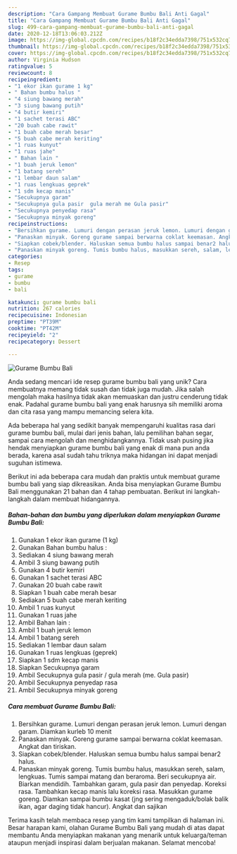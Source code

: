 ```yaml
---
description: "Cara Gampang Membuat Gurame Bumbu Bali Anti Gagal"
title: "Cara Gampang Membuat Gurame Bumbu Bali Anti Gagal"
slug: 499-cara-gampang-membuat-gurame-bumbu-bali-anti-gagal
date: 2020-12-18T13:06:03.212Z
image: https://img-global.cpcdn.com/recipes/b18f2c34edda7398/751x532cq70/gurame-bumbu-bali-foto-resep-utama.jpg
thumbnail: https://img-global.cpcdn.com/recipes/b18f2c34edda7398/751x532cq70/gurame-bumbu-bali-foto-resep-utama.jpg
cover: https://img-global.cpcdn.com/recipes/b18f2c34edda7398/751x532cq70/gurame-bumbu-bali-foto-resep-utama.jpg
author: Virginia Hudson
ratingvalue: 5
reviewcount: 8
recipeingredient:
- "1 ekor ikan gurame 1 kg"
- " Bahan bumbu halus "
- "4 siung bawang merah"
- "3 siung bawang putih"
- "4 butir kemiri"
- "1 sachet terasi ABC"
- "20 buah cabe rawit"
- "1 buah cabe merah besar"
- "5 buah cabe merah keriting"
- "1 ruas kunyut"
- "1 ruas jahe"
- " Bahan lain "
- "1 buah jeruk lemon"
- "1 batang sereh"
- "1 lembar daun salam"
- "1 ruas lengkuas geprek"
- "1 sdm kecap manis"
- "Secukupnya garam"
- "Secukupnya gula pasir  gula merah me Gula pasir"
- "Secukupnya penyedap rasa"
- "Secukupnya minyak goreng"
recipeinstructions:
- "Bersihkan gurame. Lumuri dengan perasan jeruk lemon. Lumuri dengan garam. Diamkan kurleb 10 menit"
- "Panaskan minyak. Goreng gurame sampai berwarna coklat keemasan. Angkat dan tiriskan."
- "Siapkan cobek/blender. Haluskan semua bumbu halus sampai benar2 halus."
- "Panaskan minyak goreng. Tumis bumbu halus, masukkan sereh, salam, lengkuas. Tumis sampai matang dan beraroma. Beri secukupnya air. Biarkan mendidih. Tambahkan garam, gula pasir dan penyedap. Koreksi rasa. Tambahkan kecap manis lalu koreksi rasa. Masukkan gurame goreng. Diamkan sampai bumbu kasat (jng sering mengaduk/bolak balik ikan, agar daging tidak hancur). Angkat dan sajikan"
categories:
- Resep
tags:
- gurame
- bumbu
- bali

katakunci: gurame bumbu bali 
nutrition: 267 calories
recipecuisine: Indonesian
preptime: "PT39M"
cooktime: "PT42M"
recipeyield: "2"
recipecategory: Dessert

---
```



![Gurame Bumbu Bali](https://img-global.cpcdn.com/recipes/b18f2c34edda7398/751x532cq70/gurame-bumbu-bali-foto-resep-utama.jpg)

Anda sedang mencari ide resep gurame bumbu bali yang unik? Cara membuatnya memang tidak susah dan tidak juga mudah. Jika salah mengolah maka hasilnya tidak akan memuaskan dan justru cenderung tidak enak. Padahal gurame bumbu bali yang enak harusnya sih memiliki aroma dan cita rasa yang mampu memancing selera kita.

Ada beberapa hal yang sedikit banyak mempengaruhi kualitas rasa dari gurame bumbu bali, mulai dari jenis bahan, lalu pemilihan bahan segar, sampai cara mengolah dan menghidangkannya. Tidak usah pusing jika hendak menyiapkan gurame bumbu bali yang enak di mana pun anda berada, karena asal sudah tahu triknya maka hidangan ini dapat menjadi suguhan istimewa.




Berikut ini ada beberapa cara mudah dan praktis untuk membuat gurame bumbu bali yang siap dikreasikan. Anda bisa menyiapkan Gurame Bumbu Bali menggunakan 21 bahan dan 4 tahap pembuatan. Berikut ini langkah-langkah dalam membuat hidangannya.

<!--inarticleads1-->

##### Bahan-bahan dan bumbu yang diperlukan dalam menyiapkan Gurame Bumbu Bali:

1. Gunakan 1 ekor ikan gurame (1 kg)
1. Gunakan  Bahan bumbu halus :
1. Sediakan 4 siung bawang merah
1. Ambil 3 siung bawang putih
1. Gunakan 4 butir kemiri
1. Gunakan 1 sachet terasi ABC
1. Gunakan 20 buah cabe rawit
1. Siapkan 1 buah cabe merah besar
1. Sediakan 5 buah cabe merah keriting
1. Ambil 1 ruas kunyut
1. Gunakan 1 ruas jahe
1. Ambil  Bahan lain :
1. Ambil 1 buah jeruk lemon
1. Ambil 1 batang sereh
1. Sediakan 1 lembar daun salam
1. Gunakan 1 ruas lengkuas (geprek)
1. Siapkan 1 sdm kecap manis
1. Siapkan Secukupnya garam
1. Ambil Secukupnya gula pasir / gula merah (me. Gula pasir)
1. Ambil Secukupnya penyedap rasa
1. Ambil Secukupnya minyak goreng




<!--inarticleads2-->

##### Cara membuat Gurame Bumbu Bali:

1. Bersihkan gurame. Lumuri dengan perasan jeruk lemon. Lumuri dengan garam. Diamkan kurleb 10 menit
1. Panaskan minyak. Goreng gurame sampai berwarna coklat keemasan. Angkat dan tiriskan.
1. Siapkan cobek/blender. Haluskan semua bumbu halus sampai benar2 halus.
1. Panaskan minyak goreng. Tumis bumbu halus, masukkan sereh, salam, lengkuas. Tumis sampai matang dan beraroma. Beri secukupnya air. Biarkan mendidih. Tambahkan garam, gula pasir dan penyedap. Koreksi rasa. Tambahkan kecap manis lalu koreksi rasa. Masukkan gurame goreng. Diamkan sampai bumbu kasat (jng sering mengaduk/bolak balik ikan, agar daging tidak hancur). Angkat dan sajikan




Terima kasih telah membaca resep yang tim kami tampilkan di halaman ini. Besar harapan kami, olahan Gurame Bumbu Bali yang mudah di atas dapat membantu Anda menyiapkan makanan yang menarik untuk keluarga/teman ataupun menjadi inspirasi dalam berjualan makanan. Selamat mencoba!
